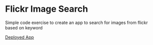 # Flickr Image Search

Simple code exercise to create an app to search for images from flickr based on keyword

[Deployed App](https://still-hamlet-84514.herokuapp.com/)
